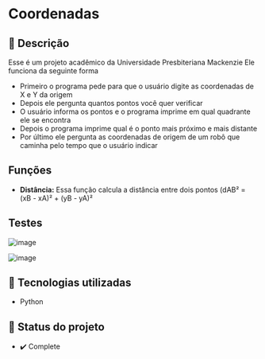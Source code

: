 # Coordenadas

## :memo: Descrição
Esse é um projeto acadêmico da Universidade Presbiteriana Mackenzie
Ele funciona da seguinte forma
* Primeiro o programa pede para que o usuário digite as coordenadas de X e Y da origem
* Depois ele pergunta quantos pontos você quer verificar
* O usuário informa os pontos e o programa imprime em qual quadrante ele se encontra
* Depois o programa imprime qual é o ponto mais próximo e mais distante
* Por último ele pergunta as coordenadas de origem de um robô que caminha pelo tempo que o usuário indicar
## Funções

* **Distância:** Essa função calcula a distância entre dois pontos (dAB² = (xB - xA)² + (yB - yA)²

## Testes
![image](https://github.com/henrique340/Coordenadas/assets/79547136/b4fd2074-e744-423d-9cc7-9aa5c22cd389)

![image](https://github.com/henrique340/Coordenadas/assets/79547136/1addcd60-b61e-4a25-a2bf-8ea4c3280279)

## :wrench: Tecnologias utilizadas
* Python

## :dart: Status do projeto
* :heavy_check_mark:  Complete
